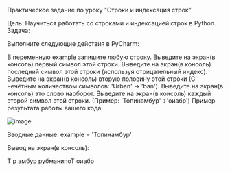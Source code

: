   Практическое задание по уроку "Строки и индексация строк"

  Цель: Научиться работать со строками и индексацией строк в Python.
  Задача:
  
Выполните следующие действия в PyCharm:

В переменную example запишите любую строку.
Выведите на экран(в консоль) первый символ этой строки.
Выведите на экран(в консоль) последний символ этой строки (используя отрицательный индекс).
Выведите на экран(в консоль) вторую половину этой строки (С нечётным количеством символов: 'Urban' -> 'ban').
Выведите на экран(в консоль) это слово наоборот.
Выведите на экран(в консоль) каждый второй символ этой строки. (Пример: 'Топинамбур'->'оиабр')
Пример результата работы вашего кода:

![image](https://github.com/user-attachments/assets/26ab883b-8623-40fa-b772-5ff53ab4ecdf)



Вводные данные:
example = 'Топинамбур'

Вывод на экран(в консоль):

Т
р
амбур
рубманипоТ
оиабр
